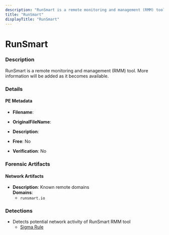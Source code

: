 ```yaml
---
description: "RunSmart is a remote monitoring and management (RMM) tool. More information will be added as it becomes available."
title: "RunSmart"
displayTitle: "RunSmart"
---
```




# RunSmart


### Description

RunSmart is a remote monitoring and management (RMM) tool. More information will be added as it becomes available.




### Details


#### PE Metadata
- **Filename**: 
- **OriginalFileName**: 
- **Description**: 


- **Free**: No

- **Verification**: No





### Forensic Artifacts




#### Network Artifacts
- **Description**: Known remote domains
<br/>**Domains**:
    - `runsmart.io`


### Detections
- Detects potential network activity of RunSmart RMM tool
  - [Sigma Rule](https://github.com/magicsword-io/LOLRMM/blob/main/detections/sigma/runsmart_network_sigma.yml)



